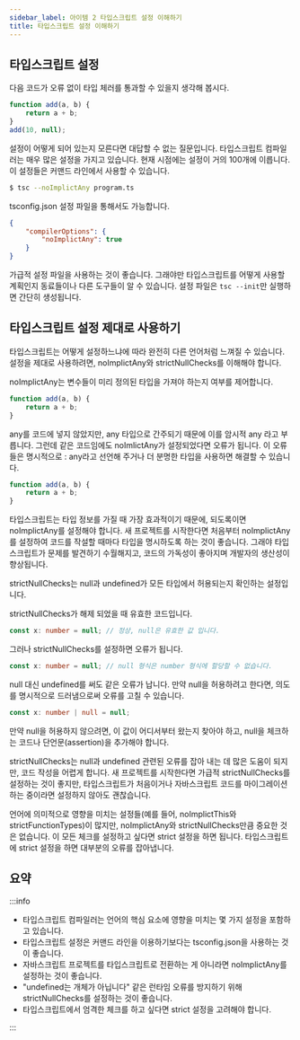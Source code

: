 ```yaml
---
sidebar_label: 아이템 2 타입스크립트 설정 이해하기
title: 타입스크립트 설정 이해하기
---
```


## 타입스크립트 설정

다음 코드가 오류 없이 타입 체러를 통과할 수 있을지 생각해 봅시다.

```ts
function add(a, b) {
	return a + b;
}
add(10, null);
```

설정이 어떻게 되어 있는지 모른다면 대답할 수 없는 질문입니다. 타입스크립트 컴파일러는 매우 많은 설정을 가지고 있습니다. 현재 시점에는 설정이 거의 100개에 이릅니다. 이 설정들은 커맨드 라인에서 사용할 수 있습니다.

```sh
$ tsc --noImplictAny program.ts
```

tsconfig.json 설정 파일을 통해서도 가능합니다.

```json
{
	"compilerOptions": {
		"noImplictAny": true
	}
}
```

가급적 설정 파일을 사용하는 것이 좋습니다. 그래야만 타입스크립트를 어떻게 사용할 계획인지 동료들이나 다른 도구들이 알 수 있습니다. 설정 파일은 `tsc --init`만 실행하면 간단히 생성됩니다.

## 타입스크립트 설정 제대로 사용하기

타입스크립트는 어떻게 설정하느냐에 따라 완전히 다른 언어처럼 느껴질 수 있습니다. 설정을 제대로 사용하려면, noImplictAny와 strictNullChecks를 이해해야 합니다.

noImplictAny는 변수들이 미리 정의된 타입을 가져야 하는지 여부를 제어합니다.

```ts
function add(a, b) {
	return a + b;
}
```

any를 코드에 넣지 않았지만, any 타입으로 간주되기 때문에 이를 암시적 any 라고 부릅니다. 그런데 같은 코드임에도 noImlictAny가 설정되었다면 오류가 됩니다. 이 오류들은 명시적으로 : any라고 선언해 주거나 더 분명한 타입을 사용하면 해결할 수 있습니다.

```ts
function add(a, b) {
	return a + b;
}
```

타입스크립트는 타입 정보를 가질 때 가장 효과적이기 때문에, 되도록이면 noImplictAny를 설정해야 합니다. 새 프로젝트를 시작한다면 처음부터 noImplictAny를 설정하여 코드를 작설할 때마다 타입을 명시하도록 하는 것이 좋습니다. 그래야 타입스크립트가 문제를 발견하기 수월해지고, 코드의 가독성이 좋아지며 개발자의 생산성이 향상됩니다.

strictNullChecks는 null과 undefined가 모든 타입에서 허용되는지 확인하는 설정입니다.

strictNullChecks가 해제 되었을 때 유효한 코드입니다.

```ts
const x: number = null; // 정상, null은 유효한 값 입니다.
```

그러나 strictNullChecks를 설정하면 오류가 됩니다.

```ts
const x: number = null; // null 형식은 number 형식에 할당할 수 없습니다.
```

null 대신 undefined를 써도 같은 오류가 납니다. 만약 null을 허용하려고 한다면, 의도를 명시적으로 드러냄으로써 오류를 고칠 수 있습니다.

```ts
const x: number | null = null;
```

만약 null을 허용하지 않으려면, 이 값이 어디서부터 왔는지 찾아야 하고, null을 체크하는 코드나 단언문(assertion)을 추가해야 합니다.

strictNullChecks는 null과 undefined 관련된 오류를 잡아 내는 데 많은 도움이 되지만, 코드 작성을 어렵게 합니다. 새 프로젝트를 시작한다면 가급적 strictNullChecks를 설정하는 것이 좋지만, 타입스크립트가 처음이거나 자바스크립트 코드를 마이그레이션하는 중이라면 설정하지 않아도 괜찮습니다.

언어에 의미적으로 영향을 미치는 설정들(예를 들어, noImplictThis와 strictFunctionTypes)이 많지만, noImplictAny와 strictNullChecks만큼 중요한 것은 없습니다. 이 모든 체크를 설정하고 싶다면 strict 설정을 하면 됩니다. 타입스크립트에 strict 설정을 하면 대부분의 오류를 잡아냅니다.

## 요약

:::info

-   타입스크립트 컴파일러는 언어의 핵심 요소에 영향을 미치는 몇 가지 설정을 포함하고 있습니다.
-   타입스크립트 설정은 커맨드 라인을 이용하기보다는 tsconfig.json을 사용하는 것이 좋습니다.
-   자바스크립트 프로젝트를 타입스크립트로 전환하는 게 아니라면 noImplictAny를 설정하는 것이 좋습니다.
-   "undefined는 개체가 아닙니다" 같은 런타임 오류를 방지하기 위해 strictNullChecks를 설정하는 것이 좋습니다.
-   타입스크립트에서 엄격한 체크를 하고 싶다면 strict 설정을 고려해야 합니다.

:::
